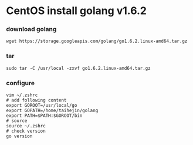 # CentOS install golang v1.6.2
### download golang
	wget https://storage.googleapis.com/golang/go1.6.2.linux-amd64.tar.gz
### tar
	sudo tar -C /usr/local -zxvf go1.6.2.linux-amd64.tar.gz
### configure
	vim ~/.zshrc
	# add following content
	export GOROOT=/usr/local/go
	export GOPATH=/home/taihejin/golang
	export PATH=$PATH:$GOROOT/bin
	# source
	source ~/.zshrc
	# check version
	go version
	
